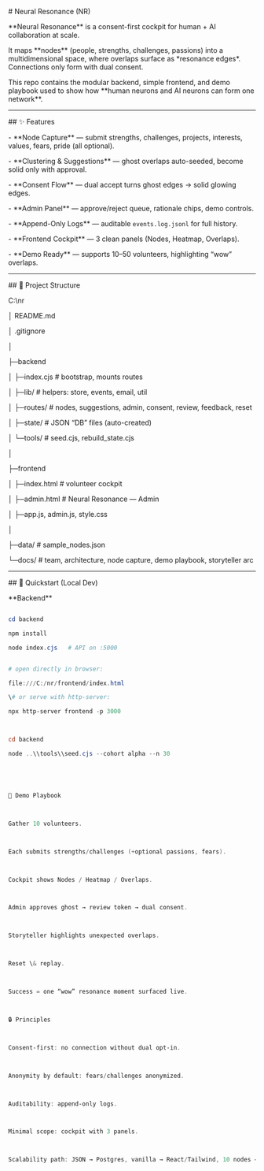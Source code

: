 \# Neural Resonance (NR)



\*\*Neural Resonance\*\* is a consent-first cockpit for human + AI collaboration at scale.  

It maps \*\*nodes\*\* (people, strengths, challenges, passions) into a multidimensional space, where overlaps surface as \*resonance edges\*. Connections only form with dual consent.  



This repo contains the modular backend, simple frontend, and demo playbook used to show how \*\*human neurons and AI neurons can form one network\*\*.



---



\## ✨ Features

\- \*\*Node Capture\*\* — submit strengths, challenges, projects, interests, values, fears, pride (all optional).

\- \*\*Clustering \& Suggestions\*\* — ghost overlaps auto-seeded, become solid only with approval.

\- \*\*Consent Flow\*\* — dual accept turns ghost edges → solid glowing edges.

\- \*\*Admin Panel\*\* — approve/reject queue, rationale chips, demo controls.

\- \*\*Append-Only Logs\*\* — auditable `events.log.jsonl` for full history.

\- \*\*Frontend Cockpit\*\* — 3 clean panels (Nodes, Heatmap, Overlaps).

\- \*\*Demo Ready\*\* — supports 10–50 volunteers, highlighting “wow” overlaps.



---



\## 📂 Project Structure


C:\\nr

│ README.md

│ .gitignore

│

├─backend

│ ├─index.cjs # bootstrap, mounts routes

│ ├─lib/ # helpers: store, events, email, util

│ ├─routes/ # nodes, suggestions, admin, consent, review, feedback, reset

│ ├─state/ # JSON “DB” files (auto-created)

│ └─tools/ # seed.cjs, rebuild\_state.cjs

│

├─frontend

│ ├─index.html # volunteer cockpit

│ ├─admin.html # Neural Resonance — Admin

│ ├─app.js, admin.js, style.css

│

├─data/ # sample\_nodes.json

└─docs/ # team, architecture, node capture, demo playbook, storyteller arc







---



\## 🚀 Quickstart (Local Dev)



\*\*Backend\*\*

```powershell

cd backend

npm install

node index.cjs   # API on :5000


# open directly in browser:

file:///C:/nr/frontend/index.html

\# or serve with http-server:

npx http-server frontend -p 3000



cd backend

node ..\\tools\\seed.cjs --cohort alpha --n 30





🧭 Demo Playbook



Gather 10 volunteers.



Each submits strengths/challenges (+optional passions, fears).



Cockpit shows Nodes / Heatmap / Overlaps.



Admin approves ghost → review token → dual consent.



Storyteller highlights unexpected overlaps.



Reset \& replay.



Success = one “wow” resonance moment surfaced live.



🔒 Principles



Consent-first: no connection without dual opt-in.



Anonymity by default: fears/challenges anonymized.



Auditability: append-only logs.



Minimal scope: cockpit with 3 panels.



Scalability path: JSON → Postgres, vanilla → React/Tailwind, 10 nodes → 10,000+.






